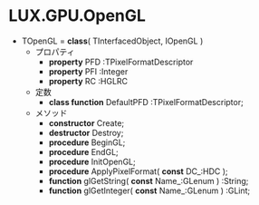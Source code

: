 ﻿# LUX.GPU.OpenGL

* TOpenGL = **class**( TInterfacedObject, IOpenGL )
    * プロパティ
        * **property** PFD :TPixelFormatDescriptor
        * **property** PFI :Integer
        * **property** RC :HGLRC
    * 定数
        * **class function** DefaultPFD :TPixelFormatDescriptor;
    * メソッド
        * **constructor** Create;
        * **destructor** Destroy;
        * **procedure** BeginGL;
        * **procedure** EndGL;
        * **procedure** InitOpenGL;
        * **procedure** ApplyPixelFormat( **const** DC_:HDC );
        * **function** glGetString( **const** Name_:GLenum ) :String;
        * **function** glGetInteger( **const** Name_:GLenum ) :GLint;
